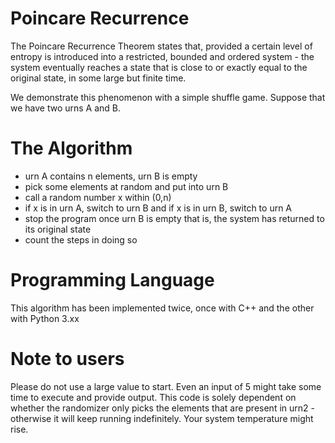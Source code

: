 # Poincare Recurrence
The Poincare Recurrence Theorem states that, provided a certain level of entropy is introduced into a restricted, bounded and ordered system - the system eventually reaches a state that is close to or exactly equal to the original state, in some large but finite time.

We demonstrate this phenomenon with a simple shuffle game. Suppose that we have two urns A and B.
# The Algorithm
  - urn A contains n elements, urn B is empty
  - pick some elements at random and put into urn B
  - call a random number x within (0,n)
  - if x is in urn A, switch to urn B and if x is in urn B, switch to urn A
  - stop the program once urn B is empty that is, the system has returned to its original state
  - count the steps in doing so

# Programming Language
  This algorithm has been implemented twice, once with C++ and the other with Python 3.xx

# Note to users
  Please do not use a large value to start. Even an input of 5 might take some time to execute and provide output. This code is solely dependent on whether the randomizer only picks the elements that are present in urn2 - otherwise it will keep running indefinitely. Your system temperature might rise.
